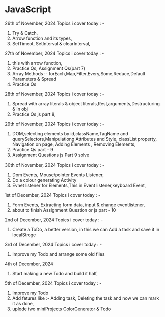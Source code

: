 # JavaScript

26th of November, 2024 
Topics i cover today : -
1. Try & Catch,
2. Arrow function and its types,
3. SetTimeot, SetInterval & clearInterval,

27th of November, 2024 
Topics i cover today : -
1. this with arrow function,
2. Practice Qs, Assignment Qs(part 7)
3. Array Methods :- forEach,Map,Filter,Every,Some,Reduce,Default Parameters & Spread
4. Practice Qs

28th of November, 2024 
Topics i cover today : -
1. Spread with array literals & object literals,Rest,arguments,Destructuring & in obj
2. Practice Qs js part 8,

29th of November, 2024 
Topics i cover today : -
1. DOM,selecting elements by id,className,TagName and querySelectors,Manipulationg Attributes and Style, classList property, Navigation on page, Adding Elements , Removing Elements,
2. Practice Qs part - 9
3. Assignment Questions js Part 9 solve

30th of November, 2024 
Topics i cover today : -
1. Dom Events, Mouse/pointer Events Listener, 
2. Do a colour generating Activity
3. Evnet listener for Elements,This in Event listener,keyboard Event,

1st of December, 2024 
Topics i cover today : -
1. Form Events, Extracting form data, input & change eventlistener,
2. about to finish Assignment Question or js part - 10

2nd of December, 2024 
Topics i cover today : -
1. Create a ToDo, a better version, in this we can Add a task and save it in localStroge

3rd of December, 2024 
Topics i cover today : -
1. Improve my Todo and arrange some old files

4th of December, 2024 
1. Start making a new Todo and build it half,

5th of December, 2024 
Topics i cover today : -
1. Improve my Todo
2. Add fetures like :- Adding task, Deleting the task and now we can mark it as done,
3. uplode two miniProjects ColorGenerator & Todo